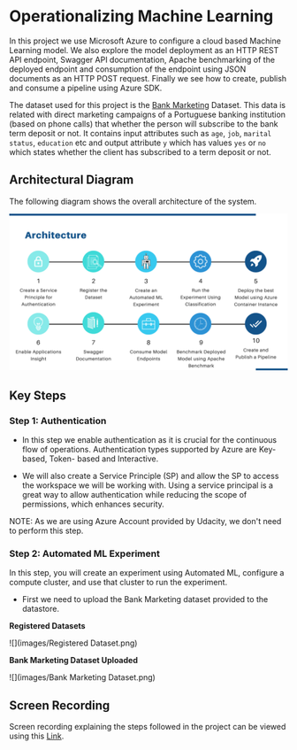 
# Operationalizing Machine Learning

In this project we use Microsoft Azure to configure a cloud based Machine Learning model. We also explore the model deployment as an HTTP REST API endpoint, Swagger API documentation, Apache benchmarking of the deployed endpoint and consumption of the endpoint using JSON documents as an HTTP POST request. Finally we see how to create, publish and consume a pipeline using Azure SDK.

The dataset used for this project is the [Bank Marketing](https://archive.ics.uci.edu/ml/datasets/Bank+Marketing) Dataset. 
This data is related with direct marketing campaigns of a Portuguese banking institution (based on phone calls) that whether the person will subscribe to the bank term deposit or not. It contains input attributes such as `age`, `job`, `marital status`, `education` etc and output attribute `y` which has values `yes` or `no` which states whether the client has subscribed to a term deposit or not.

## Architectural Diagram

The following diagram shows the overall architecture of the system.

![](images/Architecture.png) 

## Key Steps

### Step 1: Authentication

- In this step we enable authentication as it is crucial for the continuous flow of operations.
Authentication types supported by Azure are Key- based, Token- based and Interactive.

- We will also create a Service Principle (SP) and allow the SP to access the workspace we will be working with. Using a service principal is a great way to allow authentication while reducing the scope of permissions, which enhances security.

NOTE: As we are using Azure Account provided by Udacity, we don't need to perform this step.

### Step 2: Automated ML Experiment

In this step, you will create an experiment using Automated ML, configure a compute cluster, and use that cluster to run the experiment.

- First we need to upload the Bank Marketing dataset provided to the datastore.

**Registered Datasets**

![](images/Registered Dataset.png)

**Bank Marketing Dataset Uploaded**

![](images/Bank Marketing Dataset.png)



## Screen Recording
Screen recording explaining the steps followed in the project can be viewed using this [Link](https://youtu.be/nQZ4gHd64Wg).


